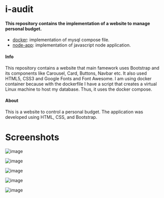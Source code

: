 # i-audit

#### This repository contains the implementation of a website to manage personal budget.

- [docker](https://github.com/crsalves/i-audit/tree/main/mysql): implementation of mysql compose file. 
- [node-app](https://github.com/crsalves/i-audit/tree/main/node-app): implementation of javascript node application. 


#### Info   
  This repository contains a website that main famework uses Bootstrap and its components like Carousel, Card, Buttons, Navbar etc. It also used HTML5, CSS3 and Google Fonts and Font Awesome.
  I am using docker container because with the dockerfile I have a script that creates a virtual Linux machine to host my database. Thus, it uses the docker compose.
  
#### About
  This is a website to control a personal budget. The application was developed using HTML, CSS, and Bootstrap.
  
# Screenshots
![image](https://user-images.githubusercontent.com/43006731/147130907-182a3788-0866-4b67-9ee5-7cf8dbbabcbb.png)

![image](https://user-images.githubusercontent.com/43006731/147156937-abf4a2e6-a051-4a18-8819-b5b5ae867690.png)

![image](https://user-images.githubusercontent.com/43006731/147156977-497f1606-6a54-4c50-848a-c6ee94013cff.png)

![image](https://user-images.githubusercontent.com/43006731/147157956-7725bf38-f338-4348-80a1-3786cc55bb51.png)

![image](https://user-images.githubusercontent.com/43006731/147157986-63b9b416-de42-457f-9b2e-5ec2c1f30b0f.png)

